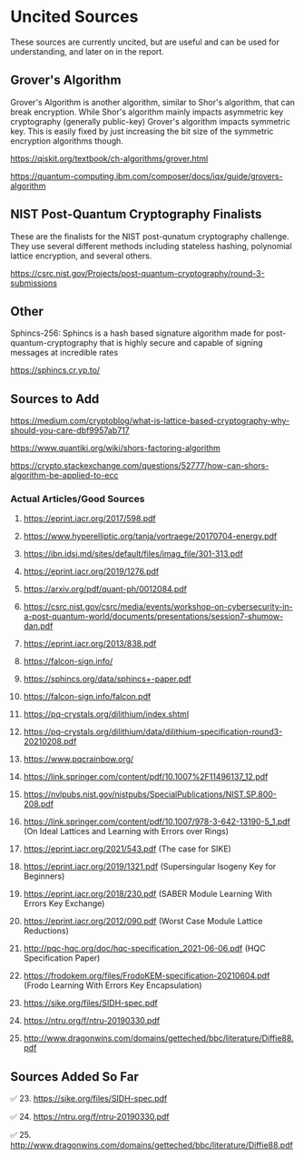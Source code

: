# Uncited Sources
These sources are currently uncited, but are useful and can be used for understanding, and later on in the report.

## Grover's Algorithm
Grover's Algorithm is another algorithm, similar to Shor's algorithm, that can break encryption. While Shor's algorithm mainly impacts asymmetric key cryptography (generally public-key) Grover's algorithm impacts symmetric key.
This is easily fixed by just increasing the bit size of the symmetric encryption algorithms though. 

https://qiskit.org/textbook/ch-algorithms/grover.html

https://quantum-computing.ibm.com/composer/docs/iqx/guide/grovers-algorithm

## NIST Post-Quantum Cryptography Finalists
These are the finalists for the NIST post-qunatum cryptography challenge. They use several different methods including stateless hashing, polynomial lattice encryption, and several others.

https://csrc.nist.gov/Projects/post-quantum-cryptography/round-3-submissions

## Other
Sphincs-256: Sphincs is a hash based signature algorithm made for post-quantum-cryptography that is highly secure and capable of signing messages at incredible rates

https://sphincs.cr.yp.to/



## Sources to Add

https://medium.com/cryptoblog/what-is-lattice-based-cryptography-why-should-you-care-dbf9957ab717

https://www.quantiki.org/wiki/shors-factoring-algorithm

https://crypto.stackexchange.com/questions/52777/how-can-shors-algorithm-be-applied-to-ecc

### Actual Articles/Good Sources

1. https://eprint.iacr.org/2017/598.pdf

2. https://www.hyperelliptic.org/tanja/vortraege/20170704-energy.pdf

3. https://ibn.idsi.md/sites/default/files/imag_file/301-313.pdf

4. https://eprint.iacr.org/2019/1276.pdf

5. https://arxiv.org/pdf/quant-ph/0012084.pdf

6. https://csrc.nist.gov/csrc/media/events/workshop-on-cybersecurity-in-a-post-quantum-world/documents/presentations/session7-shumow-dan.pdf

7. https://eprint.iacr.org/2013/838.pdf

8. https://falcon-sign.info/

9. https://sphincs.org/data/sphincs+-paper.pdf

10. https://falcon-sign.info/falcon.pdf

11. https://pq-crystals.org/dilithium/index.shtml

12. https://pq-crystals.org/dilithium/data/dilithium-specification-round3-20210208.pdf

13. https://www.pqcrainbow.org/

14. https://link.springer.com/content/pdf/10.1007%2F11496137_12.pdf

15. https://nvlpubs.nist.gov/nistpubs/SpecialPublications/NIST.SP.800-208.pdf

16. https://link.springer.com/content/pdf/10.1007/978-3-642-13190-5_1.pdf (On Ideal Lattices and Learning with Errors over Rings)

17. https://eprint.iacr.org/2021/543.pdf (The case for SIKE)
 
18. https://eprint.iacr.org/2019/1321.pdf (Supersingular Isogeny Key for Beginners)

19. https://eprint.iacr.org/2018/230.pdf (SABER Module Learning With Errors Key Exchange)

20. https://eprint.iacr.org/2012/090.pdf (Worst Case Module Lattice Reductions)

21. http://pqc-hqc.org/doc/hqc-specification_2021-06-06.pdf (HQC Specification Paper)

22. https://frodokem.org/files/FrodoKEM-specification-20210604.pdf (Frodo Learning With Errors Key Encapsulation)

23. https://sike.org/files/SIDH-spec.pdf

24. https://ntru.org/f/ntru-20190330.pdf

25. http://www.dragonwins.com/domains/getteched/bbc/literature/Diffie88.pdf

## Sources Added So Far

:white_check_mark: 23. https://sike.org/files/SIDH-spec.pdf

:white_check_mark: 24. https://ntru.org/f/ntru-20190330.pdf

:white_check_mark: 25. http://www.dragonwins.com/domains/getteched/bbc/literature/Diffie88.pdf

